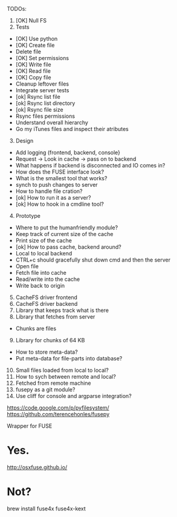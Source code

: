 TODOs:
1. [OK] Null FS
2. Tests
- [OK] Use python
- [OK] Create file
- Delete file
- [OK] Set permissions
- [OK] Write file
- [OK] Read file
- [OK] Copy file
- Cleanup leftover files
- Integrate server tests
- [ok] Rsync list file
- [ok] Rsync list directory
- [ok] Rsync file size
- Rsync files permissions
- Understand overall hierarchy
- Go my iTunes files and inspect their atributes
3. Design
- Add logging (frontend, backend, console}
- Request -> Look in cache -> pass on to backend
- What happens if backend is disconnected and IO comes in?
- How does the FUSE interface look?
- What is the smallest tool that works?
- synch to push changes to server
- How to handle file cration?
- [ok] How to run it as a server?
- [ok] How to hook in a cmdline tool?
4. Prototype
- Where to put the humanfriendly module?
- Keep track of current size of the cache
- Print size of the cache
- [ok] How to pass cache, backend around?
- Local to local backend
- CTRL+c should gracefully shut down cmd and then the server
- Open file
- Fetch file into cache
- Read/write into the cache
- Write back to origin
5. CacheFS driver frontend
6. CacheFS driver backend
7. Library that keeps track what is there
8. Library that fetches from server
- Chunks are files
9. Library for chunks of 64 KB
- How to store meta-data?
- Put meta-data for file-parts into database?
10. Small files loaded from local to local?
11. How to sych between remote and local?
12. Fetched from remote machine
12. fusepy as a git module?
14. Use cliff for console and argparse integration?

https://code.google.com/p/pyfilesystem/
https://github.com/terencehonles/fusepy

Wrapper for FUSE

# Yes.
http://osxfuse.github.io/

# Not?
brew install fuse4x fuse4x-kext

